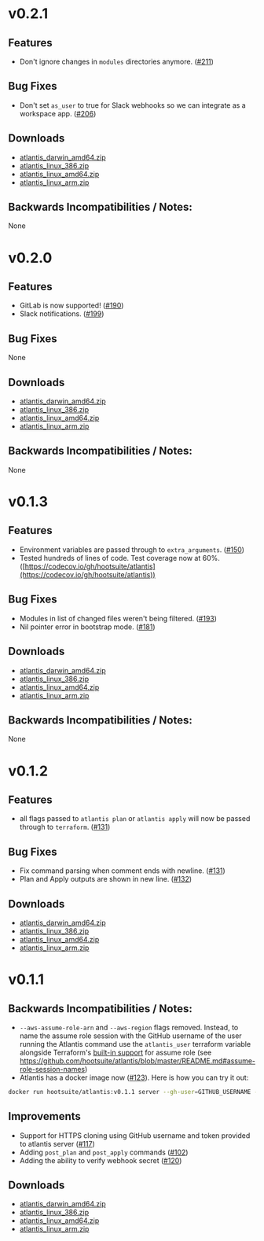 # v0.2.1
## Features
* Don't ignore changes in `modules` directories anymore. ([#211](https://github.com/hootsuite/atlantis/pull/211))

## Bug Fixes
* Don't set `as_user` to true for Slack webhooks so we can integrate as a workspace app. ([#206](https://github.com/hootsuite/atlantis/pull/206))

## Downloads
* [atlantis_darwin_amd64.zip](https://github.com/hootsuite/atlantis/releases/download/v0.2.1/atlantis_darwin_amd64.zip)
* [atlantis_linux_386.zip](https://github.com/hootsuite/atlantis/releases/download/v0.2.1/atlantis_linux_386.zip)
* [atlantis_linux_amd64.zip](https://github.com/hootsuite/atlantis/releases/download/v0.2.1/atlantis_linux_amd64.zip)
* [atlantis_linux_arm.zip](https://github.com/hootsuite/atlantis/releases/download/v0.2.1/atlantis_linux_arm.zip)

## Backwards Incompatibilities / Notes:
None

# v0.2.0
## Features
* GitLab is now supported! ([#190](https://github.com/hootsuite/atlantis/pull/190))
* Slack notifications. ([#199](https://github.com/hootsuite/atlantis/pull/199))

## Bug Fixes
None

## Downloads
* [atlantis_darwin_amd64.zip](https://github.com/hootsuite/atlantis/releases/download/v0.2.0/atlantis_darwin_amd64.zip)
* [atlantis_linux_386.zip](https://github.com/hootsuite/atlantis/releases/download/v0.2.0/atlantis_linux_386.zip)
* [atlantis_linux_amd64.zip](https://github.com/hootsuite/atlantis/releases/download/v0.2.0/atlantis_linux_amd64.zip)
* [atlantis_linux_arm.zip](https://github.com/hootsuite/atlantis/releases/download/v0.2.0/atlantis_linux_arm.zip)

## Backwards Incompatibilities / Notes:
None

# v0.1.3
## Features
* Environment variables are passed through to `extra_arguments`. ([#150](https://github.com/hootsuite/atlantis/pull/150))
* Tested hundreds of lines of code. Test coverage now at 60%. ([https://codecov.io/gh/hootsuite/atlantis](https://codecov.io/gh/hootsuite/atlantis))

## Bug Fixes
* Modules in list of changed files weren't being filtered. ([#193](https://github.com/hootsuite/atlantis/pull/193))
* Nil pointer error in bootstrap mode. ([#181](https://github.com/hootsuite/atlantis/pull/181))

## Downloads
* [atlantis_darwin_amd64.zip](https://github.com/hootsuite/atlantis/releases/download/v0.1.3/atlantis_darwin_amd64.zip)
* [atlantis_linux_386.zip](https://github.com/hootsuite/atlantis/releases/download/v0.1.3/atlantis_linux_386.zip)
* [atlantis_linux_amd64.zip](https://github.com/hootsuite/atlantis/releases/download/v0.1.3/atlantis_linux_amd64.zip)
* [atlantis_linux_arm.zip](https://github.com/hootsuite/atlantis/releases/download/v0.1.3/atlantis_linux_arm.zip)

## Backwards Incompatibilities / Notes:
None

# v0.1.2 
## Features
* all flags passed to `atlantis plan` or `atlantis apply` will now be passed through to `terraform`. ([#131](https://github.com/hootsuite/atlantis/pull/131))

## Bug Fixes
* Fix command parsing when comment ends with newline. ([#131](https://github.com/hootsuite/atlantis/pull/131))
* Plan and Apply outputs are shown in new line. ([#132](https://github.com/hootsuite/atlantis/pull/132))

## Downloads
* [atlantis_darwin_amd64.zip](https://github.com/hootsuite/atlantis/releases/download/v0.1.2/atlantis_darwin_amd64.zip)
* [atlantis_linux_386.zip](https://github.com/hootsuite/atlantis/releases/download/v0.1.2/atlantis_linux_386.zip)
* [atlantis_linux_amd64.zip](https://github.com/hootsuite/atlantis/releases/download/v0.1.2/atlantis_linux_amd64.zip)
* [atlantis_linux_arm.zip](https://github.com/hootsuite/atlantis/releases/download/v0.1.2/atlantis_linux_arm.zip)

# v0.1.1
## Backwards Incompatibilities / Notes:
* `--aws-assume-role-arn` and `--aws-region` flags removed. Instead, to name the
assume role session with the GitHub username of the user running the Atlantis command
use the `atlantis_user` terraform variable alongside Terraform's
[built-in support](https://www.terraform.io/docs/providers/aws/#assume-role) for assume role
(see https://github.com/hootsuite/atlantis/blob/master/README.md#assume-role-session-names)
* Atlantis has a docker image now ([#123](https://github.com/hootsuite/atlantis/pull/123)). Here is how you can try it out:

```bash
docker run hootsuite/atlantis:v0.1.1 server --gh-user=GITHUB_USERNAME --gh-token=GITHUB_TOKEN
```

## Improvements
* Support for HTTPS cloning using GitHub username and token provided to atlantis server ([#117](https://github.com/hootsuite/atlantis/pull/117))
* Adding `post_plan` and `post_apply` commands ([#102](https://github.com/hootsuite/atlantis/pull/102))
* Adding the ability to verify webhook secret ([#120](https://github.com/hootsuite/atlantis/pull/120))

## Downloads

* [atlantis_darwin_amd64.zip](https://github.com/hootsuite/atlantis/releases/download/v0.1.1/atlantis_darwin_amd64.zip)
* [atlantis_linux_386.zip](https://github.com/hootsuite/atlantis/releases/download/v0.1.1/atlantis_linux_386.zip)
* [atlantis_linux_amd64.zip](https://github.com/hootsuite/atlantis/releases/download/v0.1.1/atlantis_linux_amd64.zip)
* [atlantis_linux_arm.zip](https://github.com/hootsuite/atlantis/releases/download/v0.1.1/atlantis_linux_arm.zip)
